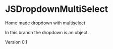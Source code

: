 # JSDropdownMultiSelect
Home made dropdown with multiselect

In this branch the dropdown is an object.

Version 0.1
